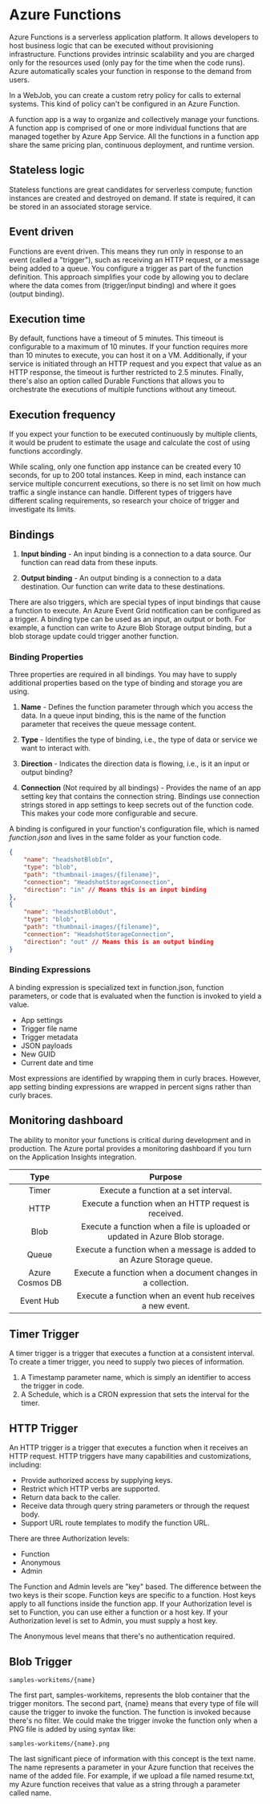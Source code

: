 # Azure Functions

Azure Functions is a serverless application platform. It allows developers to host business logic that can be executed without provisioning infrastructure. Functions provides intrinsic scalability and you are charged only for the resources used (only pay for the time when the code runs). Azure automatically scales your function in response to the demand from users.

In a WebJob, you can create a custom retry policy for calls to external systems. This kind of policy can't be configured in an Azure Function.

A function app is a way to organize and collectively manage your functions. A function app is comprised of one or more individual functions that are managed together by Azure App Service. All the functions in a function app share the same pricing plan, continuous deployment, and runtime version.

## Stateless logic

Stateless functions are great candidates for serverless compute; function instances are created and destroyed on demand. If state is required, it can be stored in an associated storage service.

## Event driven

Functions are event driven. This means they run only in response to an event (called a "trigger"), such as receiving an HTTP request, or a message being added to a queue. You configure a trigger as part of the function definition. This approach simplifies your code by allowing you to declare where the data comes from (trigger/input binding) and where it goes (output binding).

## Execution time

By default, functions have a timeout of 5 minutes. This timeout is configurable to a maximum of 10 minutes. If your function requires more than 10 minutes to execute, you can host it on a VM. Additionally, if your service is initiated through an HTTP request and you expect that value as an HTTP response, the timeout is further restricted to 2.5 minutes. Finally, there's also an option called Durable Functions that allows you to orchestrate the executions of multiple functions without any timeout.

## Execution frequency

If you expect your function to be executed continuously by multiple clients, it would be prudent to estimate the usage and calculate the cost of using functions accordingly.

While scaling, only one function app instance can be created every 10 seconds, for up to 200 total instances. Keep in mind, each instance can service multiple concurrent executions, so there is no set limit on how much traffic a single instance can handle. Different types of triggers have different scaling requirements, so research your choice of trigger and investigate its limits.

## Bindings

1. **Input binding** - An input binding is a connection to a data source. Our function can read data from these inputs.

2. **Output binding** - An output binding is a connection to a data destination. Our function can write data to these destinations.

There are also triggers, which are special types of input bindings that cause a function to execute. An Azure Event Grid notification can be configured as a trigger. A binding type can be used as an input, an output or both. For example, a function can write to Azure Blob Storage output binding, but a blob storage update could trigger another function.

### Binding Properties

Three properties are required in all bindings. You may have to supply additional properties based on the type of binding and storage you are using.

1. **Name** - Defines the function parameter through which you access the data. In a queue input binding, this is the name of the function parameter that receives the queue message content.

2. **Type** - Identifies the type of binding, i.e., the type of data or service we want to interact with.

3. **Direction** - Indicates the direction data is flowing, i.e., is it an input or output binding?

4. **Connection** (Not required by all bindings) - Provides the name of an app setting key that contains the connection string. Bindings use connection strings stored in app settings to keep secrets out of the function code. This makes your code more configurable and secure.

A binding is configured in your function's configuration file, which is named *function.json* and lives in the same folder as your function code.

```json
{
    "name": "headshotBlobIn",
    "type": "blob",
    "path": "thumbnail-images/{filename}",
    "connection": "HeadshotStorageConnection",
    "direction": "in" // Means this is an input binding
},
{
    "name": "headshotBlobOut",
    "type": "blob",
    "path": "thumbnail-images/{filename}",
    "connection": "HeadshotStorageConnection",
    "direction": "out" // Means this is an output binding
}
```

### Binding Expressions

A binding expression is specialized text in function.json, function parameters, or code that is evaluated when the function is invoked to yield a value.

- App settings
- Trigger file name
- Trigger metadata
- JSON payloads
- New GUID
- Current date and time

Most expressions are identified by wrapping them in curly braces. However, app setting binding expressions are wrapped in percent signs rather than curly braces.

## Monitoring dashboard

The ability to monitor your functions is critical during development and in production. The Azure portal provides a monitoring dashboard if you turn on the Application Insights integration.

|       Type      |                                    Purpose                                   |
|:---------------:|:----------------------------------------------------------------------------:|
| Timer           | Execute a function at a set interval.                                        |
| HTTP            | Execute a function when an HTTP request is received.                         |
| Blob            | Execute a function when a file is uploaded or updated in Azure Blob storage. |
| Queue           | Execute a function when a message is added to an Azure Storage queue.        |
| Azure Cosmos DB | Execute a function when a document changes in a collection.                  |
| Event Hub       | Execute a function when an event hub receives a new event.                   |

## Timer Trigger
A timer trigger is a trigger that executes a function at a consistent interval. To create a timer trigger, you need to supply two pieces of information.

1. A Timestamp parameter name, which is simply an identifier to access the trigger in code.
2. A Schedule, which is a CRON expression that sets the interval for the timer.

## HTTP Trigger

An HTTP trigger is a trigger that executes a function when it receives an HTTP request. HTTP triggers have many capabilities and customizations, including:

- Provide authorized access by supplying keys.
- Restrict which HTTP verbs are supported.
- Return data back to the caller.
- Receive data through query string parameters or through the request body.
- Support URL route templates to modify the function URL.

There are three Authorization levels:

- Function
- Anonymous
- Admin

The Function and Admin levels are "key" based. The difference between the two keys is their scope. Function keys are specific to a function. Host keys apply to all functions inside the function app. If your Authorization level is set to Function, you can use either a function or a host key. If your Authorization level is set to Admin, you must supply a host key.

The Anonymous level means that there's no authentication required.

## Blob Trigger

```
samples-workitems/{name}
```

The first part, samples-workitems, represents the blob container that the trigger monitors. The second part, {name} means that every type of file will cause the trigger to invoke the function. The function is invoked because there's no filter. We could make the trigger invoke the function only when a PNG file is added by using syntax like:

```
samples-workitems/{name}.png
```

The last significant piece of information with this concept is the text name. The name represents a parameter in your Azure function that receives the name of the added file. For example, if we upload a file named resume.txt, my Azure function receives that value as a string through a parameter called name.
